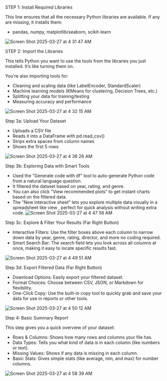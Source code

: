 STEP 1: Install Required Libraries

This line ensures that all the necessary Python libraries are available. If any are missing, it installs them:
- pandas, numpy, matplotlib/seaborn, scikit-learn

![Screen Shot 2025-03-27 at 4 31 47 AM](https://github.com/user-attachments/assets/ddd11828-a43b-479e-b0a2-55503b76b992)

STEP 2: Import the Libraries

This tells Python you want to use the tools from the libraries you just installed. It’s like turning them on.

You're also importing tools for:
- Cleaning and scaling data (like LabelEncoder, StandardScaler)
- Machine learning models (KMeans for clustering, Decision Trees, etc.)
- Splitting your data for training/testing
- Measuring accuracy and performance

![Screen Shot 2025-03-27 at 4 32 15 AM](https://github.com/user-attachments/assets/d6add8ca-f47e-4047-b322-49338db6b5fd)

Step 3a: Upload Your Dataset
- Uploads a CSV file 
- Reads it into a DataFrame with pd.read_csv()
- Strips extra spaces from column names
- Shows the first 5 rows 

![Screen Shot 2025-03-27 at 4 36 26 AM](https://github.com/user-attachments/assets/c97e52b4-822a-49ec-86ff-163b85a3cb2b)

Step 3b: Exploring Data with Smart Tools
- Used the "Generate code with df" tool to auto-generate Python code from a natural language question.
- It filtered the dataset based on year, rating, and genre.
- You can also click "View recommended plots" to get instant charts based on the filtered data.
- The "New interactive sheet" lets you explore multiple data visually in a spreadsheet like view , perfect for quick analysis without writing extra code.
![Screen Shot 2025-03-27 at 4 47 56 AM](https://github.com/user-attachments/assets/de46d72e-612d-4e90-ab10-24cc721fdaf6)

Step 3c: Explore & Filter Your Results (Far Right Button)
- Interactive Filters: Use the filter boxes above each column to narrow down data by year, genre, rating, director, and more no coding required.
- Smart Search Bar: The search field lets you look across all columns at once, making it easy to locate specific results fast.

![Screen Shot 2025-03-27 at 4 49 51 AM](https://github.com/user-attachments/assets/c4744680-2f88-491f-ba77-efd67d4b00f0)

Step 3d: Export Filtered Data (Far Right Button)
- Download Options: Easily export your filtered dataset.
- Format Choices: Choose between CSV, JSON, or Markdown for flexibility.
- One-Click Copy: Use the built-in copy tool to quickly grab and save your data for use in reports or other tools.
  
![Screen Shot 2025-03-27 at 4 50 12 AM](https://github.com/user-attachments/assets/a42ded8d-e8ca-4b4a-b3cf-3da8719d9af4)

Step 4: Basic Summary Report

This step gives you a quick overview of your dataset:
- Rows & Columns: Shows how many rows and columns your file has.
- Data Types: Tells you what kind of data is in each column (like numbers or text).
- Missing Values: Shows if any data is missing in each column.
- Basic Stats: Gives simple stats (like average, min, and max) for number columns.
  
![Screen Shot 2025-03-27 at 4 58 39 AM](https://github.com/user-attachments/assets/60519b68-f207-434e-abd7-05aa8a967bf2)
